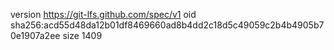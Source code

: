version https://git-lfs.github.com/spec/v1
oid sha256:acd55d48da12b01df8469660ad8b4dd2c18d5c49059c2b4b4905b70e1907a2ee
size 1409
